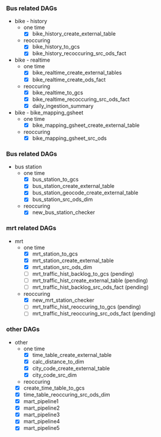 ### Bus related DAGs
- bike - history
  - one time
    - [x] bike_history_create_external_table
  - reoccuring
    - [x] bike_history_to_gcs
    - [x] bike_history_recoccuring_src_ods_fact
- bike - realtime
  - one time
    - [x] bike_realtime_create_external_tables
    - [x] bike_realtime_create_ods_fact
  - reoccuring
    - [x] bike_realtime_to_gcs
    - [x] bike_realtime_recoccuring_src_ods_fact
    - [x] daily_ingestion_summary
- bike - bike_mapping_gsheet
  - one time
    - [x] bike_mapping_gsheet_create_external_table
  - reoccuring
    - [x] bike_mapping_gsheet_src_ods

### Bus related DAGs
- bus station
  - one time
    - [x] bus_station_to_gcs
    - [x] bus_station_create_external_table
    - [x] bus_station_geocode_create_external_table
    - [x] bus_station_src_ods_dim
  - reoccuring
    - [x] new_bus_station_checker
  
### mrt related DAGs
- mrt 
  - one time
    - [x] mrt_station_to_gcs 
    - [x] mrt_station_create_external_table 
    - [x] mrt_station_src_ods_dim
    - [ ] mrt_traffic_hist_backlog_to_gcs (pending)
    - [ ] mrt_traffic_hist_create_external_table (pending)
    - [ ] mrt_traffic_hist_backlog_src_ods_fact (pending)
  - reoccuring
    - [x] new_mrt_station_checker
    - [ ] mrt_traffic_hist_reoccuring_to_gcs (pending)
    - [ ] mrt_traffic_hist_reoccuring_src_ods_fact (pending)

### other DAGs
- other
  - one time
    - [x] time_table_create_external_table
    - [x] calc_distance_to_dim
    - [x] city_code_create_external_table
    - [x] city_code_src_dim
  -  reoccuring
    - [x] create_time_table_to_gcs
    - [x] time_table_reoccuring_src_ods_dim
    - [x] mart_pipeline1
    - [x] mart_pipeline2
    - [x] mart_pipeline3
    - [x] mart_pipeline4
    - [x] mart_pipeline5
